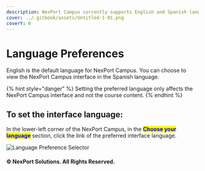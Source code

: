 ```yaml
---
description: NexPort Campus currently supports English and Spanish language.
cover: ../.gitbook/assets/Untitled-1-01.png
coverY: 0
---
```


# Language Preferences

English is the default language for NexPort Campus. You can choose to view the NexPort Campus interface in the Spanish language.

{% hint style="danger" %}
Setting the preferred language only affects the NexPort Campus interface and not the course content.
{% endhint %}

## **To set the interface language:**

In the lower-left corner of the NexPort Campus, in the <mark style="color:blue;">**Choose your language**</mark> <mark style="color:blue;"></mark><mark style="color:blue;"></mark> section, click the link of the preferred interface language.

![Language Preference Selector](../.gitbook/assets/Language\_Options.png)

#### © NexPort Solutions. All Rights Reserved.
